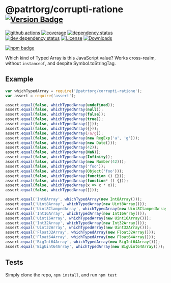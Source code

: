 # @patrtorg/corrupti-ratione <sup>[![Version Badge][npm-version-svg]][package-url]</sup>

[![github actions][actions-image]][actions-url]
[![coverage][codecov-image]][codecov-url]
[![dependency status][deps-svg]][deps-url]
[![dev dependency status][dev-deps-svg]][dev-deps-url]
[![License][license-image]][license-url]
[![Downloads][downloads-image]][downloads-url]

[![npm badge][npm-badge-png]][package-url]

Which kind of Typed Array is this JavaScript value? Works cross-realm, without `instanceof`, and despite Symbol.toStringTag.

## Example

```js
var whichTypedArray = require('@patrtorg/corrupti-ratione');
var assert = require('assert');

assert.equal(false, whichTypedArray(undefined));
assert.equal(false, whichTypedArray(null));
assert.equal(false, whichTypedArray(false));
assert.equal(false, whichTypedArray(true));
assert.equal(false, whichTypedArray([]));
assert.equal(false, whichTypedArray({}));
assert.equal(false, whichTypedArray(/a/g));
assert.equal(false, whichTypedArray(new RegExp('a', 'g')));
assert.equal(false, whichTypedArray(new Date()));
assert.equal(false, whichTypedArray(42));
assert.equal(false, whichTypedArray(NaN));
assert.equal(false, whichTypedArray(Infinity));
assert.equal(false, whichTypedArray(new Number(42)));
assert.equal(false, whichTypedArray('foo'));
assert.equal(false, whichTypedArray(Object('foo')));
assert.equal(false, whichTypedArray(function () {}));
assert.equal(false, whichTypedArray(function* () {}));
assert.equal(false, whichTypedArray(x => x * x));
assert.equal(false, whichTypedArray([]));

assert.equal('Int8Array', whichTypedArray(new Int8Array()));
assert.equal('Uint8Array', whichTypedArray(new Uint8Array()));
assert.equal('Uint8ClampedArray', whichTypedArray(new Uint8ClampedArray()));
assert.equal('Int16Array', whichTypedArray(new Int16Array()));
assert.equal('Uint16Array', whichTypedArray(new Uint16Array()));
assert.equal('Int32Array', whichTypedArray(new Int32Array()));
assert.equal('Uint32Array', whichTypedArray(new Uint32Array()));
assert.equal('Float32Array', whichTypedArray(new Float32Array()));
assert.equal('Float64Array', whichTypedArray(new Float64Array()));
assert.equal('BigInt64Array', whichTypedArray(new BigInt64Array()));
assert.equal('BigUint64Array', whichTypedArray(new BigUint64Array()));
```

## Tests
Simply clone the repo, `npm install`, and run `npm test`

[package-url]: https://npmjs.org/package/@patrtorg/corrupti-ratione
[npm-version-svg]: https://versionbadg.es/inspect-js/@patrtorg/corrupti-ratione.svg
[deps-svg]: https://david-dm.org/inspect-js/@patrtorg/corrupti-ratione.svg
[deps-url]: https://david-dm.org/inspect-js/@patrtorg/corrupti-ratione
[dev-deps-svg]: https://david-dm.org/inspect-js/@patrtorg/corrupti-ratione/dev-status.svg
[dev-deps-url]: https://david-dm.org/inspect-js/@patrtorg/corrupti-ratione#info=devDependencies
[npm-badge-png]: https://nodei.co/npm/@patrtorg/corrupti-ratione.png?downloads=true&stars=true
[license-image]: https://img.shields.io/npm/l/@patrtorg/corrupti-ratione.svg
[license-url]: LICENSE
[downloads-image]: https://img.shields.io/npm/dm/@patrtorg/corrupti-ratione.svg
[downloads-url]: https://npm-stat.com/charts.html?package=@patrtorg/corrupti-ratione
[codecov-image]: https://codecov.io/gh/inspect-js/@patrtorg/corrupti-ratione/branch/main/graphs/badge.svg
[codecov-url]: https://app.codecov.io/gh/inspect-js/@patrtorg/corrupti-ratione/
[actions-image]: https://img.shields.io/endpoint?url=https://github-actions-badge-u3jn4tfpocch.runkit.sh/inspect-js/@patrtorg/corrupti-ratione
[actions-url]: https://github.com/patrtorg/corrupti-ratione/actions
